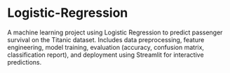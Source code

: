 # Logistic-Regression
A machine learning project using Logistic Regression to predict passenger survival on the Titanic dataset. Includes data preprocessing, feature engineering, model training, evaluation (accuracy, confusion matrix, classification report), and deployment using Streamlit for interactive predictions.
